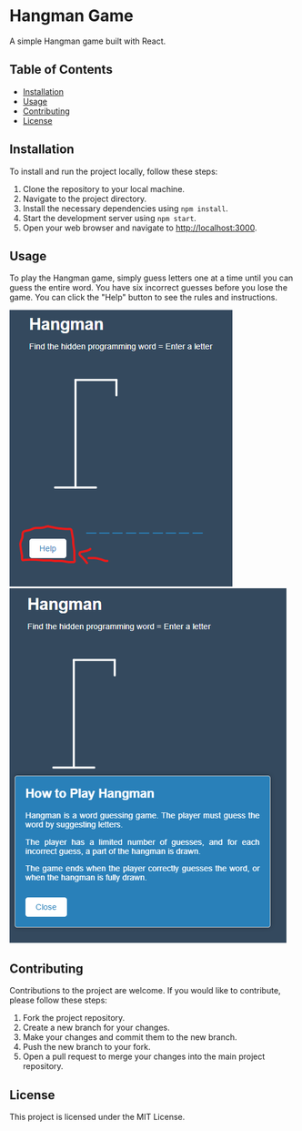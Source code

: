 # Hangman Game
A simple Hangman game built with React.

## Table of Contents
- [Installation](#installation)
- [Usage](#usage)
- [Contributing](#contributing)
- [License](#license)

## Installation
To install and run the project locally, follow these steps:

1. Clone the repository to your local machine.
2. Navigate to the project directory.
3. Install the necessary dependencies using `npm install`.
4. Start the development server using `npm start`.
5. Open your web browser and navigate to [http://localhost:3000](http://localhost:3000).

## Usage
To play the Hangman game, simply guess letters one at a time until you can guess the entire word. You have six incorrect guesses before you lose the game. You can click the "Help" button to see the rules and instructions.

![Hangman Game Screenshot](./help-closed.png)
![Hangman Game Screenshot](./help-opened.png)

## Contributing
Contributions to the project are welcome. If you would like to contribute, please follow these steps:

1. Fork the project repository.
2. Create a new branch for your changes.
3. Make your changes and commit them to the new branch.
4. Push the new branch to your fork.
5. Open a pull request to merge your changes into the main project repository.

## License
This project is licensed under the MIT License.

